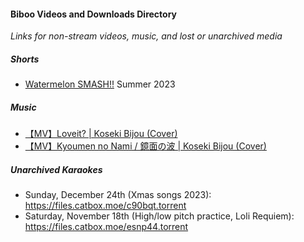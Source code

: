 #### Biboo Videos and Downloads Directory
*Links for non-stream videos, music, and lost or unarchived media*

##### Shorts
- [Watermelon SMASH!!](https://www.youtube.com/watch?v=aPeQamBdDi0) Summer 2023 

##### Music
- [【MV】Loveit? | Koseki Bijou (Cover)](https://www.youtube.com/watch?v=NfhJK602XdE)
- [【MV】Kyoumen no Nami / 鏡面の波 | Koseki Bijou (Cover)](https://www.youtube.com/watch?v=Akn_Gdi05Ys)

##### Unarchived Karaokes
- Sunday, December 24th (Xmas songs 2023): https://files.catbox.moe/c90bqt.torrent
- Saturday, November 18th (High/low pitch practice, Loli Requiem): https://files.catbox.moe/esnp44.torrent